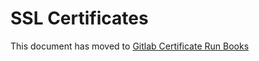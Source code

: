 # SSL Certificates

This document has moved to [Gitlab Certificate Run Books](../../certificates/README.md)
